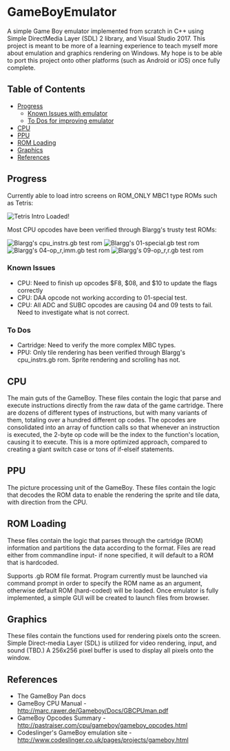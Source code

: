 # GameBoyEmulator
A simple Game Boy emulator implemented from scratch in C++ using Simple DirectMedia Layer (SDL) 2 library, and Visual Studio 2017. This project is meant to be more of a learning experience to teach myself more about emulation and graphics rendering on Windows. My hope is to be able to port this project onto other platforms (such as Android or iOS) once fully complete.

## Table of Contents
- [Progress](#progress)
  * [Known Issues with emulator](#known-issues)
  * [To Dos for improving emulator](#to-dos)  
- [CPU](#cpu)
- [PPU](#ppu)
- [ROM Loading](#rom-loading)
- [Graphics](#graphics)
- [References](#references)


## Progress

Currently able to load intro screens on ROM_ONLY MBC1 type ROMs such as Tetris:

![Tetris Intro Loaded!](http://sergiomorales.me/assets/images/gb/tetris_intro.gif)

Most CPU opcodes have been verified through Blargg's trusty  test ROMs:

![Blargg's cpu_instrs.gb test rom](http://sergiomorales.me/assets/images/gb/cpu_instrs.png)
![Blargg's 01-special.gb test rom](http://sergiomorales.me/assets/images/gb/01-special.png)
![Blargg's 04-op_r,imm.gb test rom](http://sergiomorales.me/assets/images/gb/04-op_r,imm.png)
![Blargg's 09-op_r,r.gb test rom](http://sergiomorales.me/assets/images/gb/09-op_r,r.png)


### Known Issues
- CPU: Need to finish up opcodes $F8, $08, and $10 to update the flags correctly
- CPU: DAA opcode not working according to 01-special test.
- CPU: All ADC and SUBC opcodes are causing 04 and 09 tests to fail. Need to investigate what is not correct.


### To Dos
- Cartridge: Need to verify the more complex MBC types.
- PPU: Only tile rendering has been verified through Blargg's cpu_instrs.gb rom. Sprite rendering and scrolling has not.


## CPU
The main guts of the GameBoy. These files contain the logic that parse and execute instructions directly from the raw data of the game cartridge. There are dozens of different types of instructions, but with many variants of them, totaling over a hundred different op codes. The opcodes are consolidated into an array of function calls so that whenever an instruction is executed, the 2-byte op code will be the index to the function's location, causing it to execute. This is a more optimized approach, compared to creating a giant switch case or tons of if-elseif statements.


## PPU
The picture processing unit of the GameBoy. These files contain the logic that decodes the ROM data to enable the rendering the sprite and tile data, with direction from the CPU.


## ROM Loading
These files contain the logic that parses through the cartridge (ROM) information and partitions the data according to the format. Files are read either from commandline input- if none specified, it will default to a ROM that is hardcoded.

Supports .gb ROM file format. Program currently must be launched via command prompt in order to specify the ROM name as an argument, otherwise default ROM (hard-coded) will be loaded. Once emulator is fully implemented, a simple GUI will be created to launch files from browser.


## Graphics
These files contain the functions used for rendering pixels onto the screen. Simple Direct-media Layer (SDL) is utilized for video rendering, input, and sound (TBD.) A 256x256 pixel buffer is used to display all pixels onto the window.

## References
- The GameBoy Pan docs
- GameBoy CPU Manual - http://marc.rawer.de/Gameboy/Docs/GBCPUman.pdf
- GameBoy Opcodes Summary - http://pastraiser.com/cpu/gameboy/gameboy_opcodes.html
- Codeslinger's GameBoy emulation  site - http://www.codeslinger.co.uk/pages/projects/gameboy.html

